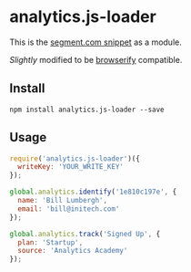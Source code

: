 # analytics.js-loader

This is the [segment.com snippet](https://segment.com/docs/libraries/analytics.js/quickstart/#step-1-copy-the-snippet) as a module.

*Slightly* modified to be [browserify](http://browserify.org/) compatible.

## Install

```shell
npm install analytics.js-loader --save
```

## Usage

```js
require('analytics.js-loader')({
  writeKey: 'YOUR_WRITE_KEY'
});

global.analytics.identify('1e810c197e', {
  name: 'Bill Lumbergh',
  email: 'bill@initech.com'
});

global.analytics.track('Signed Up', {
  plan: 'Startup',
  source: 'Analytics Academy'
});
```


